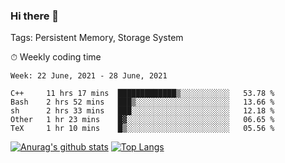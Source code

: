 ### Hi there 👋

Tags: Persistent Memory, Storage System

<!--

[![Anurag's github stats](https://github-readme-stats.vercel.app/api?username=wwyf)](https://github.com/anuraghazra/github-readme-stats)

[![Anurag's github stats](https://github-readme-stats.vercel.app/api?username=wwyf&count_private=true)](https://github.com/anuraghazra/github-readme-stats)


[![Top Langs](https://github-readme-stats.vercel.app/api/top-langs/?username=wwyf&count_private=true&&hide=jupyter%20notebook,html)](https://github.com/anuraghazra/github-readme-stats)



-->


⏱ Weekly coding time

<!--START_SECTION:waka-->
```text
Week: 22 June, 2021 - 28 June, 2021

C++     11 hrs 17 mins  █████████████▒░░░░░░░░░░░   53.78 % 
Bash    2 hrs 52 mins   ███▒░░░░░░░░░░░░░░░░░░░░░   13.66 % 
sh      2 hrs 33 mins   ███░░░░░░░░░░░░░░░░░░░░░░   12.18 % 
Other   1 hr 23 mins    █▓░░░░░░░░░░░░░░░░░░░░░░░   06.65 % 
TeX     1 hr 10 mins    █▒░░░░░░░░░░░░░░░░░░░░░░░   05.56 % 
```
<!--END_SECTION:waka-->



[![Anurag's github stats](https://github-readme-stats.vercel.app/api?username=wwyf&count_private=true&show_icons=true&hide_border=true)](https://github.com/anuraghazra/github-readme-stats) [![Top Langs](https://github-readme-stats.vercel.app/api/top-langs/?username=wwyf&count_private=true&hide=jupyter%20notebook,html,OpenEdge%20ABL&langs_count=10&layout=compact&hide_border=true)](https://github.com/anuraghazra/github-readme-stats)

<!--

[![willianrod's wakatime stats](https://github-readme-stats.vercel.app/api/wakatime?username=wwyf)](https://github.com/anuraghazra/github-readme-stats)


-->
